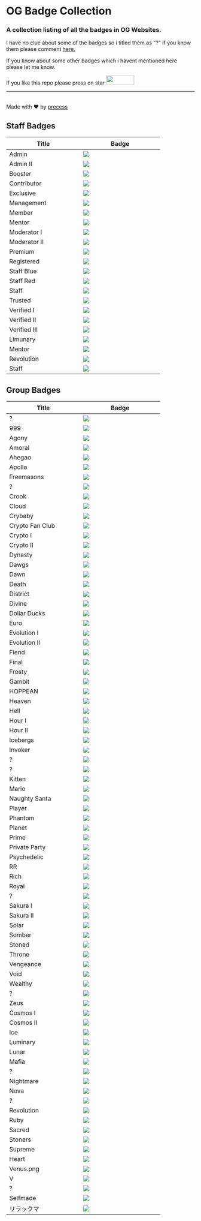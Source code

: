 # OG Badge Collection

### A collection listing of all the badges in OG Websites.

I have no clue about some of the badges so i titled them as "?" if you know them please comment <a href="https://github.com/precess/OG-Badges-Collection/discussions/1">here.</a> 

If you know about some other badges which i havent mentioned here please let me know.

If you like this repo please press on star <img src="https://raw.githubusercontent.com/precess/OG-Badge-Collection/main/icons/2nn6mhp57inp6rdxarzt.jpg" width="75" height="25">

---------------------------------------

||
| --- |
Made with ❤ by <a href="https://github.com/precess">precess</a>


## Staff Badges

| ㅤㅤㅤㅤㅤTitleㅤㅤㅤㅤㅤ | ㅤㅤㅤㅤㅤBadgeㅤㅤㅤㅤㅤ |
| --- | --- |
Admin | <img  src="/images/Staff/admin.png"> 
Admin II | <img  src="/images/Staff/admin-2.png">
Booster | <img  src="/images/Staff/booster.gif">
Contributor | <img  src="/images/Staff/contributor.png">
Exclusive | <img  src="/images/Staff/exclusive.png">
Management | <img  src="/images/Staff/management.png">
Member | <img  src="/images/Staff/member.png">
Mentor | <img  src="/images/Staff/mentor.png">
Moderator I | <img  src="/images/Staff/moderator-1.png">
Moderator II | <img  src="/images/Staff/Moderator-3.png">
Premium | <img  src="/images/Staff/premium.png">
Registered | <img  src="/images/Staff/registered.png">
Staff Blue | <img  src="/images/Staff/staff-blue.png">
Staff Red | <img  src="/images/Staff/staff-red.png">
Staff | <img  src="/images/Staff/staff.png"> 
Trusted | <img  src="/images/Staff/trusted.png"> 
Verified I | <img  src="/images/Staff/verified.png"> 
Verified II | <img  src="/images/Staff/verified-2.png"> 
Verified III | <img  src="/images/Staff/verified-gg.png"> 
Limunary | <img  src="/images/Staff/limunary-gg.png"> 
Mentor | <img  src="/images/Staff/mentor-gg.png"> 
Revolution | <img  src="/images/Staff/revolution-gg.png"> 
Staff | <img  src="/images/Staff/staff-gg.png"> 


## Group Badges

| ㅤㅤㅤㅤㅤTitleㅤㅤㅤㅤㅤ | ㅤㅤㅤㅤㅤBadgeㅤㅤㅤㅤㅤ |
| --- | --- |
? | <img  src="/images/8x2Kw2G.png">
999 | <img  src="/images/999.png">
Agony | <img  src="/images/Agony.gif">
Amoral | <img  src="/images/amoral.png">
Ahegao | <img  src="/images/Ahegao.png">
Apollo | <img  src="/images/Apollo.png">
Freemasons | <img  src="/images/B5DFsdY.png">
? | <img  src="/images/Boosters.gif">
Crook | <img  src="/images/CROOK.png">
Cloud | <img  src="/images/Cloud.png">
Crybaby | <img  src="/images/Crybaby.png">
Crypto Fan Club | <img  src="/images/Crypto-Fan-Club.png">
Crypto I | <img  src="/images/Eth.png">
Crypto II | <img  src="/images/Crypto.png">
Dynasty | <img  src="/images/DYNASTY.png">
Dawgs | <img  src="/images/Dawgs.gif">
Dawn | <img  src="/images/Dawn.gif">
Death | <img  src="/images/Death.png">
District | <img  src="/images/District.png">
Divine | <img  src="/images/Divine.png">
Dollar Ducks | <img  src="/images/Dollar-Ducks.gif">
Euro | <img  src="/images/Euro.png">
Evolution I | <img  src="/images/Evolution.png">
Evolution II | <img  src="/images/Evolution-2.png">
Fiend | <img  src="/images/Fiend.png">
Final | <img  src="/images/Final.png">
Frosty | <img  src="/images/Frosty.gif">
Gambit | <img  src="/images/Gambit.png">
HOPPEAN | <img  src="/images/HOPPEAN.gif">
Heaven | <img  src="/images/Heaven.png">
Hell | <img  src="/images/Hell.png">
Hour I | <img  src="/images/DNH0f1I.gif">
Hour II | <img  src="/images/Hour.gif">
Icebergs | <img  src="/images/Icebergs.png">
Invoker | <img  src="/images/Invoker.png">
? | <img  src="/images/JSPaPI7.png">
? | <img  src="/images/JWSlawf.png">
Kitten | <img  src="/images/Kitten.png">
Mario | <img  src="/images/Mario.png">
Naughty Santa | <img  src="/images/Naughty-Santa.gif">
Player | <img  src="/images/PLAYER.png">
Phantom | <img  src="/images/Phantom.png">
Planet | <img  src="/images/Planet.png">
Prime | <img  src="/images/Prime.png">
Private Party | <img  src="/images/Private-Party.png">
Psychedelic | <img  src="/images/Psychedelic.gif">
RR | <img  src="/images/RR.gif">
Rich | <img  src="/images/Rich.png">
Royal | <img  src="/images/Royal.png">
? | <img  src="/images/SDY2f0Q.png">
Sakura I | <img  src="/images/Sakura.png">
Sakura II | <img  src="/images/Sakura-2.png">
Solar | <img  src="/images/Solar.png">
Somber | <img  src="/images/Somber.png">
Stoned | <img  src="/images/Stoned.png">
Throne | <img  src="/images/Throne.png">
Vengeance | <img  src="/images/Vengeance.png">
Void | <img  src="/images/Void.png">
Wealthy | <img  src="/images/Wealthy.gif">
? | <img  src="/images/Xb5pzTW.png">
Zeus | <img  src="/images/Zeus.png">
Cosmos I | <img  src="/images/cosmos.gif">
Cosmos II | <img  src="/images/cosmos-2.gif">
Ice | <img  src="/images/ice.gif">
Luminary | <img  src="/images/luminary.png">
Lunar | <img  src="/images/lunar.gif">
Mafia | <img  src="/images/mafia.gif">
? | <img  src="/images/melhuhg.gif">
Nightmare | <img  src="/images/nightmare.gif">
Nova | <img  src="/images/nova.gif">
? | <img  src="/images/on6DmRZ.gif">
Revolution | <img  src="/images/revolution.png">
Ruby | <img  src="/images/ruby.png">
Sacred | <img  src="/images/sacred.png">
Stoners | <img  src="/images/stoners.gif">
Supreme | <img  src="/images/supreme.gif">
Heart | <img  src="/images/ub-d.gif">
Venus.png | <img  src="/images/venus.png">
V | <img  src="/images/V.png">
? | <img  src="/images/yinandyang.png">
Selfmade | <img  src="/images/SELFMADE.png">
リラックマ | <img  src="/images/リラックマ.png">
